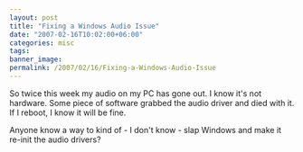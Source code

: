 ```yaml
---
layout: post
title: "Fixing a Windows Audio Issue"
date: "2007-02-16T10:02:00+06:00"
categories: misc 
tags: 
banner_image: 
permalink: /2007/02/16/Fixing-a-Windows-Audio-Issue
---
```


So twice this week my audio on my PC has gone out. I know it's not hardware. Some piece of software grabbed the audio driver and died with it. If I reboot, I know it will be fine. 

Anyone know a way to kind of - I don't know - slap Windows and make it re-init the audio drivers?